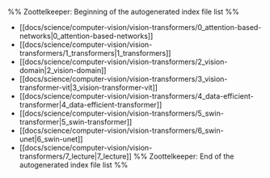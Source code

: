 %% Zoottelkeeper: Beginning of the autogenerated index file list  %%
-  [[docs/science/computer-vision/vision-transformers/0_attention-based-networks|0_attention-based-networks]]
-  [[docs/science/computer-vision/vision-transformers/1_transformers|1_transformers]]
-  [[docs/science/computer-vision/vision-transformers/2_vision-domain|2_vision-domain]]
-  [[docs/science/computer-vision/vision-transformers/3_vision-transformer-vit|3_vision-transformer-vit]]
-  [[docs/science/computer-vision/vision-transformers/4_data-efficient-transformer|4_data-efficient-transformer]]
-  [[docs/science/computer-vision/vision-transformers/5_swin-transformer|5_swin-transformer]]
-  [[docs/science/computer-vision/vision-transformers/6_swin-unet|6_swin-unet]]
-  [[docs/science/computer-vision/vision-transformers/7_lecture|7_lecture]]
%% Zoottelkeeper: End of the autogenerated index file list  %%
